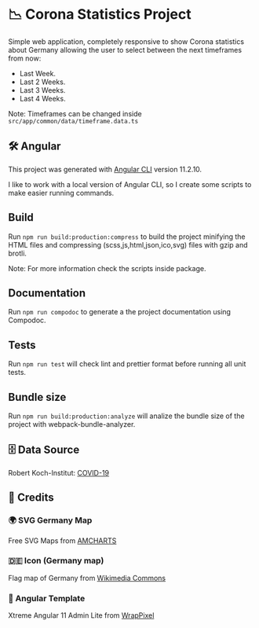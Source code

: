 # :chart_with_downwards_trend: Corona Statistics Project

Simple web application, completely responsive to show Corona statistics about Germany allowing the user to select between the next timeframes from now:

- Last Week.
- Last 2 Weeks.
- Last 3 Weeks.
- Last 4 Weeks.

Note: Timeframes can be changed inside `src/app/common/data/timeframe.data.ts`

## :hammer_and_wrench: Angular

This project was generated with [Angular CLI](https://github.com/angular/angular-cli) version 11.2.10.

I like to work with a local version of Angular CLI, so I create some scripts to make easier running commands.

## Build

Run `npm run build:production:compress` to build the project minifying the HTML files and compressing (scss,js,html,json,ico,svg) files with gzip and brotli.

Note: For more information check the scripts inside package.

## Documentation

Run `npm run compodoc` to generate a the project documentation using Compodoc.

## Tests

Run `npm run test` will check lint and prettier format before running all unit tests.

## Bundle size

Run `npm run build:production:analyze` will analize the bundle size of the project with webpack-bundle-analyzer.

## :file_cabinet: Data Source

Robert Koch-Institut: [COVID-19](https://npgeo-corona-npgeo-de.hub.arcgis.com/)

## :clap: Credits

### :earth_africa: SVG Germany Map

Free SVG Maps from [AMCHARTS](https://www.amcharts.com/svg-maps/?map=germany)

### :de: Icon (Germany map)

Flag map of Germany from [Wikimedia Commons](https://en.wikipedia.org/wiki/File:Flag_map_of_Germany.svg)

### :nail_care: Angular Template

Xtreme Angular 11 Admin Lite from [WrapPixel](https://www.wrappixel.com/templates/xtreme-angular-lite/)
